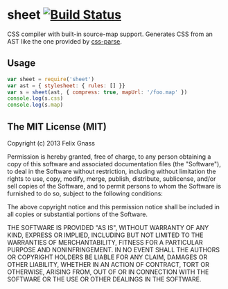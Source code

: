 # sheet [![Build Status](https://travis-ci.org/fgnass/sheet.png)](https://travis-ci.org/fgnass/sheet)

CSS compiler with built-in source-map support. Generates CSS from an AST like
the one provided by [css-parse](https://github.com/visionmedia/css-parse).

## Usage

```js
var sheet = require('sheet')
var ast = { stylesheet: { rules: [] }}
var s = sheet(ast, { compress: true, mapUrl: '/foo.map' })
console.log(s.css)
console.log(s.map)
```

## The MIT License (MIT)

Copyright (c) 2013 Felix Gnass

Permission is hereby granted, free of charge, to any person obtaining a copy
of this software and associated documentation files (the "Software"), to deal
in the Software without restriction, including without limitation the rights
to use, copy, modify, merge, publish, distribute, sublicense, and/or sell
copies of the Software, and to permit persons to whom the Software is
furnished to do so, subject to the following conditions:

The above copyright notice and this permission notice shall be included in
all copies or substantial portions of the Software.

THE SOFTWARE IS PROVIDED "AS IS", WITHOUT WARRANTY OF ANY KIND, EXPRESS OR
IMPLIED, INCLUDING BUT NOT LIMITED TO THE WARRANTIES OF MERCHANTABILITY,
FITNESS FOR A PARTICULAR PURPOSE AND NONINFRINGEMENT. IN NO EVENT SHALL THE
AUTHORS OR COPYRIGHT HOLDERS BE LIABLE FOR ANY CLAIM, DAMAGES OR OTHER
LIABILITY, WHETHER IN AN ACTION OF CONTRACT, TORT OR OTHERWISE, ARISING FROM,
OUT OF OR IN CONNECTION WITH THE SOFTWARE OR THE USE OR OTHER DEALINGS IN
THE SOFTWARE.
